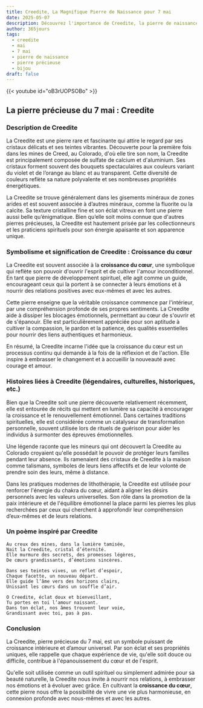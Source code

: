 ```yaml
---
title: Creedite, La Magnifique Pierre de Naissance pour 7 mai
date: 2025-05-07
description: Découvrez l'importance de Creedite, la pierre de naissance du 7 mai qui symbolise Croissance du cœur. Laissez sa beauté et sa signification illuminer votre journée.
author: 365jours
tags:
  - creedite
  - mai
  - 7 mai
  - pierre de naissance
  - pierre précieuse
  - bijou
draft: false
---
```


{{< youtube id="oB3rUOPSOBo" >}}

## La pierre précieuse du 7 mai : Creedite

### Description de Creedite

La Creedite est une pierre rare et fascinante qui attire le regard par ses cristaux délicats et ses teintes vibrantes. Découverte pour la première fois dans les mines de Creed, au Colorado, d'où elle tire son nom, la Creedite est principalement composée de sulfate de calcium et d'aluminium. Ses cristaux forment souvent des bouquets spectaculaires aux couleurs variant du violet et de l’orange au blanc et au transparent. Cette diversité de couleurs reflète sa nature polyvalente et ses nombreuses propriétés énergétiques.

La Creedite se trouve généralement dans les gisements minéraux de zones arides et est souvent associée à d’autres minéraux, comme la fluorite ou la calcite. Sa texture cristalline fine et son éclat vitreux en font une pierre aussi belle qu’énigmatique. Bien qu’elle soit moins connue que d'autres pierres précieuses, la Creedite est hautement prisée par les collectionneurs et les praticiens spirituels pour son énergie apaisante et son apparence unique.

### Symbolisme et signification de Creedite : Croissance du cœur

La Creedite est souvent associée à la **croissance du cœur**, une symbolique qui reflète son pouvoir d'ouvrir l'esprit et de cultiver l'amour inconditionnel. En tant que pierre de développement spirituel, elle agit comme un guide, encourageant ceux qui la portent à se connecter à leurs émotions et à nourrir des relations positives avec eux-mêmes et avec les autres.

Cette pierre enseigne que la véritable croissance commence par l'intérieur, par une compréhension profonde de ses propres sentiments. La Creedite aide à dissiper les blocages émotionnels, permettant au cœur de s'ouvrir et de s'épanouir. Elle est particulièrement appréciée pour son aptitude à cultiver la compassion, le pardon et la patience, des qualités essentielles pour nourrir des liens authentiques et harmonieux.

En résumé, la Creedite incarne l'idée que la croissance du cœur est un processus continu qui demande à la fois de la réflexion et de l'action. Elle inspire à embrasser le changement et à accueillir la nouveauté avec courage et amour.

### Histoires liées à Creedite (légendaires, culturelles, historiques, etc.)

Bien que la Creedite soit une pierre découverte relativement récemment, elle est entourée de récits qui mettent en lumière sa capacité à encourager la croissance et le renouvellement émotionnel. Dans certaines traditions spirituelles, elle est considérée comme un catalyseur de transformation personnelle, souvent utilisée lors de rituels de guérison pour aider les individus à surmonter des épreuves émotionnelles.

Une légende raconte que les mineurs qui ont découvert la Creedite au Colorado croyaient qu'elle possédait le pouvoir de protéger leurs familles pendant leur absence. Ils ramenaient des cristaux de Creedite à la maison comme talismans, symboles de leurs liens affectifs et de leur volonté de prendre soin des leurs, même à distance.

Dans les pratiques modernes de lithothérapie, la Creedite est utilisée pour renforcer l'énergie du chakra du cœur, aidant à aligner les désirs personnels avec les valeurs universelles. Son rôle dans la promotion de la paix intérieure et de l'équilibre émotionnel la place parmi les pierres les plus recherchées par ceux qui cherchent à approfondir leur compréhension d’eux-mêmes et de leurs relations.

### Un poème inspiré par Creedite

```
Au creux des mines, dans la lumière tamisée,  
Nait la Creedite, cristal d’éternité.  
Elle murmure des secrets, des promesses légères,  
De cœurs grandissants, d’émotions sincères.  

Dans ses teintes vives, un reflet d’espoir,  
Chaque facette, un nouveau départ.  
Elle guide l’âme vers des horizons clairs,  
Unissant les cœurs dans un souffle d’air.  

O Creedite, éclat doux et bienveillant,  
Tu portes en toi l’amour naissant.  
Dans ton éclat, nos âmes trouvent leur voie,  
Grandissant avec toi, pas à pas.  
```

### Conclusion

La Creedite, pierre précieuse du 7 mai, est un symbole puissant de croissance intérieure et d’amour universel. Par son éclat et ses propriétés uniques, elle rappelle que chaque expérience de vie, qu'elle soit douce ou difficile, contribue à l'épanouissement du cœur et de l'esprit.

Qu'elle soit utilisée comme un outil spirituel ou simplement admirée pour sa beauté naturelle, la Creedite nous invite à nourrir nos relations, à embrasser nos émotions et à évoluer avec grâce. En cultivant la **croissance du cœur**, cette pierre nous offre la possibilité de vivre une vie plus harmonieuse, en connexion profonde avec nous-mêmes et avec les autres.